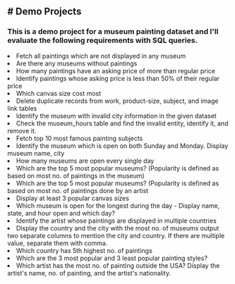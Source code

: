 <h2> # Demo Projects</h2>
<p> <h3>This is a demo project for a museum painting dataset and I'll evaluate the following requirements with SQL queries.</h3> 
<li> Fetch all paintings which are not displayed in any museum </li>
<li>Are there any museums without paintings</li>
<li>How many paintings have an asking price of more than regular price</li>
<li>Identify paintings whose asking price is less than 50% of their regular price </li>
<li>Which canvas size cost most</li>
<li>Delete duplicate records from work, product-size, subject, and image link tables</li>
<li>Identify the museum with invalid city information in the given dataset</li>
<li>Check the museum_hours table and find the invalid entity, identify it, and remove it.</li>
<li>Fetch top 10 most famous painting subjects </li>
<li>Identify the museum which is open on both Sunday and Monday. Display museum name, city</li>
<li>How many museums are open every single day</li>
<li>Which are the top 5 most popular museums? (Popularity is defined as based on most no. of paintings in the museum) </li>
<li>Which are the top 5 most popular museums? (Popularity is defined as based on most no. of paintings done by an artist</li>
<li>Display at least 3 popular canvas sizes </li>
<li>Which museum is open for the longest during the day - Display name, state, and hour open and which day?</li>
<li>Identify the artist whose paintings are displayed in multiple countries</li>
<li>Display the country and the city with the most no. of museums output two separate columns to mention the city and country. If there are multiple value, separate them with comma.</li>
<li>Which country has 5th highest no. of paintings</li>
<li>Which are the 3 most popular and 3 least popular painting styles?</li>
<li>Which artist has the most no. of painting outside the USA? Display the artist's name, no. of painting, and the artist's nationality.</li>
